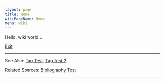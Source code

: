 ```yaml
---
layout: page
title: Home
wikiPageName: Home
menu: wiki
---
```


Hello, wiki world...

[Exit](/wiki/Exit)


***
See Also: [Tag Test](/wiki/Tag-Test), [Tag Test 2](/wiki/Tag-Test-2)

Related Sources: [Bibliography Test](/wiki/Bibliography-Test)

*** 
